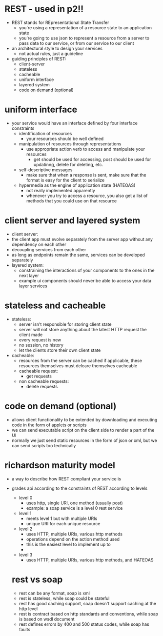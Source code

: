 # REST - used in p2!!
- REST stands for REpresentational State Transfer
    - you're using a representation of a resource state to an application state
    - you're going to use json to represent a resource from a server to pass data to our service, or from our service to our client
- an architectural style to design your services
    - not actual rules, just a guideline
- guiding principles of REST:
    - client-server
    - stateless
    - cacheable
    - uniform interface
    - layered system
    - code on demand (optional)

# uniform interface
- your service would have an interface defined by four interface constraints
    - identification of resources
        - your resources should be well defined
    - manipulation of resources through representations
        - use appropriate action verb to access and manipulate your resources
            - get should be used for accessing, post should be used for updatinng, delete for deleting, etc.
    - self-descriptive messages
        - make sure that when a response is sent, make sure that the format is easy for the client to serialize
    - hypermedia as the engine of application state (HATEOAS)
        - not really implemented apparently
        - whenever you try to access a resource, you also get a list of methods that you could use on that resource

# client server and layered system
- client server:
- the client app must evolve separately from the server app without any dependency on  each other
- decoupling services from each other
- as long as endpoints remain the same, services can be developed separately
- layered system:
    - constraining the interactions of your components to the ones in the next layer
    - example ui components should never be able to access your data layer services

# stateless and cacheable
- stateless:
    - server isn't responsible for storing client state
    - server will not store anything about the latest HTTP request the client made
    - every request is new
    - no session, no history
    - let the clients store their own client state
- cacheable:
    - resources from the server can be cached if applicable, these resources themselves must delcare themselves cacheable
    - cacheable request:
        - get requests
    - non cacheable requests:
        - delete requests

# code on demand (optional)
- allows client functionality to be extended by downloading and executing code in the form of applets or scripts
- we can send executable script on the client side to render a part of the UI
- normally we just send static resources in the form of json or xml, but we can send scripts too technically


# richardson maturity model
- a way to describe how REST compliant your service is
- grades api according to the constraints of REST according to levels
    - level 0
        - uses http, single URI, one method (usually post)
        - example: a soap service is a level 0 rest service
    - level 1
        - meets level 1 but with multiple URIs
        - unique URI for each unique resource
    - level 2
        - uses HTTP, multiple URIs, various http methods
        - operations depend on the action method used
        - this is the easiest level to implement up to
        - 
    - level 3
        - uses HTTP, multiple URIs, various http methods, and HATEOAS
    

    # rest vs soap
    - rest can be any format, soap is xml
    - rest is stateless, while soap could be stateful
    - rest has good caching support, soap doesn't support caching at the http level
    - rest is contract based on http standards and conventions, while soap is based on wsdl document
    - rest defines errors by 400 and 500 status codes, while soap has faults
    